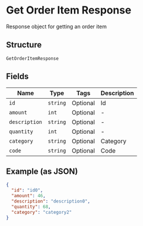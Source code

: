 
# Get Order Item Response

Response object for getting an order item

## Structure

`GetOrderItemResponse`

## Fields

| Name | Type | Tags | Description |
|  --- | --- | --- | --- |
| `id` | `string` | Optional | Id |
| `amount` | `int` | Optional | - |
| `description` | `string` | Optional | - |
| `quantity` | `int` | Optional | - |
| `category` | `string` | Optional | Category |
| `code` | `string` | Optional | Code |

## Example (as JSON)

```json
{
  "id": "id0",
  "amount": 46,
  "description": "description0",
  "quantity": 68,
  "category": "category2"
}
```

